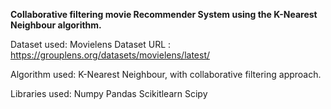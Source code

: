**Collaborative filtering movie Recommender System using the K-Nearest Neighbour algorithm.**

Dataset used: Movielens
Dataset URL : https://grouplens.org/datasets/movielens/latest/

Algorithm used: K-Nearest Neighbour, with collaborative filtering approach.

Libraries used:
Numpy
Pandas
Scikitlearn
Scipy
